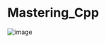 # Mastering_Cpp
![image](https://user-images.githubusercontent.com/62407045/211413120-7d0ecb8e-e553-4e3e-aba6-cacf1c4670c8.png)
